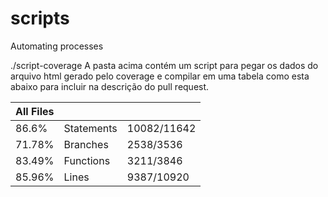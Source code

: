 # scripts
 Automating processes

 ./script-coverage
 A pasta acima contém um script para pegar os dados do arquivo html gerado pelo coverage e compilar em uma tabela como esta abaixo para incluir na descrição do pull request.

| All Files | | |
| ---- | ---- | ---- |
| 86.6% | Statements | 10082/11642 |
| 71.78% | Branches | 2538/3536 |
| 83.49% | Functions | 3211/3846 |
| 85.96% | Lines | 9387/10920 |
